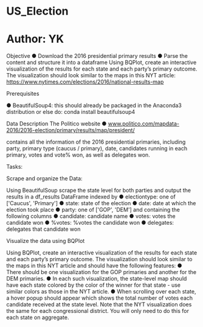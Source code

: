# US_Election
# Author: YK

Objective
●	Download the 2016 presidential primary results 
●	Parse the content and structure it into a dataframe
Using BQPlot, create an interactive visualization of the results for each state and each party’s primary outcome.
The visualization should look similar to the maps in this NYT article:
https://www.nytimes.com/elections/2016/national-results-map


Prerequisites

●	BeautifulSoup4: this should already be packaged in the Anaconda3 distribution or else do:
conda install beautifulsoup4 

Data Description
The Politico website 
●	www.politico.com/mapdata-2016/2016-election/primary/results/map/president/ 

contains all the information of the 2016 presidential primaries, including party, primary type (caucus / primary), date, 
candidates running in each primary, votes and vote% won, as well as delegates won.

Tasks:

Scrape and organize the Data:

Using BeautifulSoup scrape the state level for both parties and output the results in a df_results DataFrame indexed by
●	electiontype: one of ['Caucus', 'Primary']
●	state: state of the election
●	date: date at which the election took place
●	party: one of ['GOP', 'DEM']
and containing the following columns
●	candidate: candidate name
●	votes: votes the candidate won
●	%votes: %votes the candidate won
●	delegates: delegates that candidate won 

Visualize the data using BQPlot

Using BQPlot, create an interactive visualization of the results for each state and each party’s primary outcome. The visualization should look similar to the maps in this NYT article and should have the following features:
●	There should be one visualization for the GOP primaries and another for the DEM primaries.
●	In each such visualization, the state-level map should have each state colored by the color of the winner for that state - use similar colors as those in the NYT article.
●	When scrolling over each state, a hover popup should appear which shows the total number of votes each candidate received at the state level. Note that the NYT visualization does the same for each congressional district. You will only need to do this for each state on aggregate.
		 
